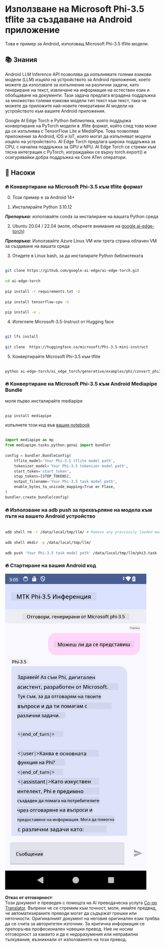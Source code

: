 <!--
CO_OP_TRANSLATOR_METADATA:
{
  "original_hash": "c4fe7f589d179be96a5577b0b8cba6aa",
  "translation_date": "2025-05-09T18:50:56+00:00",
  "source_file": "md/02.Application/01.TextAndChat/Phi3/UsingPhi35TFLiteCreateAndroidApp.md",
  "language_code": "bg"
}
-->
# **Използване на Microsoft Phi-3.5 tflite за създаване на Android приложение**

Това е пример за Android, използващ Microsoft Phi-3.5 tflite модели.

## **📚 Знания**

Android LLM Inference API позволява да изпълнявате големи езикови модели (LLM) изцяло на устройството за Android приложения, което можете да използвате за изпълнение на различни задачи, като генериране на текст, извличане на информация на естествен език и обобщаване на документи. Тази задача предлага вградена поддръжка за множество големи езикови модели тип текст към текст, така че можете да приложите най-новите генеративни AI модели на устройството към вашите Android приложения.

Google AI Edge Torch е Python библиотека, която поддържа конвертиране на PyTorch модели в .tflite формат, който след това може да се изпълнява с TensorFlow Lite и MediaPipe. Това позволява приложения за Android, iOS и IoT, които могат да изпълняват модели изцяло на устройството. AI Edge Torch предлага широка поддръжка за CPU, с начална поддръжка за GPU и NPU. AI Edge Torch се стреми към тясна интеграция с PyTorch, изграждайки се върху torch.export() и осигурявайки добра поддръжка на Core ATen оператори.

## **🪬 Насоки**

### **🔥 Конвертиране на Microsoft Phi-3.5 към tflite формат**

0. Този пример е за Android 14+

1. Инсталирайте Python 3.10.12

***Препоръка:*** използвайте conda за инсталиране на вашата Python среда

2. Ubuntu 20.04 / 22.04 (моля, обърнете внимание на [google ai-edge-torch](https://github.com/google-ai-edge/ai-edge-torch))

***Препоръка:*** Използвайте Azure Linux VM или трета страна облачен VM за създаване на вашата среда

3. Отидете в Linux bash, за да инсталирате Python библиотеката

```bash

git clone https://github.com/google-ai-edge/ai-edge-torch.git

cd ai-edge-torch

pip install -r requirements.txt -U 

pip install tensorflow-cpu -U

pip install -e .

```

4. Изтеглете Microsoft-3.5-Instruct от Hugging face

```bash

git lfs install

git clone  https://huggingface.co/microsoft/Phi-3.5-mini-instruct

```

5. Конвертирайте Microsoft Phi-3.5 към tflite

```bash

python ai-edge-torch/ai_edge_torch/generative/examples/phi/convert_phi3_to_tflite.py --checkpoint_path  Your Microsoft Phi-3.5-mini-instruct path --tflite_path Your Microsoft Phi-3.5-mini-instruct tflite path  --prefill_seq_len 1024 --kv_cache_max_len 1280 --quantize True

```

### **🔥 Конвертиране на Microsoft Phi-3.5 към Android Mediapipe Bundle**

моля първо инсталирайте mediapipe

```bash

pip install mediapipe

```

изпълнете този код във [вашия notebook](../../../../../../code/09.UpdateSamples/Aug/Android/convert/convert_phi.ipynb)

```python

import mediapipe as mp
from mediapipe.tasks.python.genai import bundler

config = bundler.BundleConfig(
    tflite_model='Your Phi-3.5 tflite model path',
    tokenizer_model='Your Phi-3.5 tokenizer model path',
    start_token='start_token',
    stop_tokens=[STOP_TOKENS],
    output_filename='Your Phi-3.5 task model path',
    enable_bytes_to_unicode_mapping=True or Flase,
)
bundler.create_bundle(config)

```

### **🔥 Използване на adb push за прехвърляне на модела към пътя на вашето Android устройство**

```bash

adb shell rm -r /data/local/tmp/llm/ # Remove any previously loaded models

adb shell mkdir -p /data/local/tmp/llm/

adb push 'Your Phi-3.5 task model path' /data/local/tmp/llm/phi3.task

```

### **🔥 Стартиране на вашия Android код**

![demo](../../../../../../translated_images/demo.8981711efb5a9cee5dcd835f66b3b31b94b4f3e527300e15a98a0d48863b9fbd.bg.png)

**Отказ от отговорност**:  
Този документ е преведен с помощта на AI преводаческа услуга [Co-op Translator](https://github.com/Azure/co-op-translator). Въпреки че се стремим към точност, моля, имайте предвид, че автоматизираните преводи могат да съдържат грешки или неточности. Оригиналният документ на неговия оригинален език трябва да се счита за авторитетен източник. За критична информация се препоръчва професионален човешки превод. Ние не носим отговорност за каквито и да е недоразумения или неправилни тълкувания, възникнали от използването на този превод.
